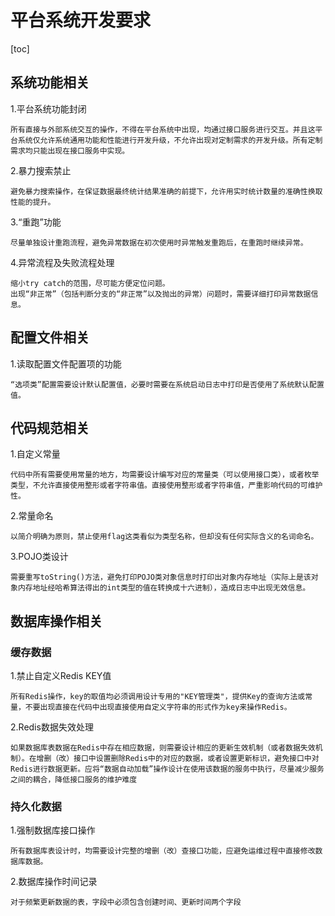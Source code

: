 
# 平台系统开发要求

[toc]

## 系统功能相关

1.平台系统功能封闭

    所有直接与外部系统交互的操作，不得在平台系统中出现，均通过接口服务进行交互。并且这平台系统仅允许系统通用功能和性能进行开发升级，不允许出现对定制需求的开发升级。所有定制需求均只能出现在接口服务中实现。

2.暴力搜索禁止

    避免暴力搜索操作，在保证数据最终统计结果准确的前提下，允许用实时统计数量的准确性换取性能的提升。

3.“重跑”功能

    尽量单独设计重跑流程，避免异常数据在初次使用时异常触发重跑后，在重跑时继续异常。

4.异常流程及失败流程处理

    缩小try catch的范围，尽可能方便定位问题。
    出现“非正常”（包括判断分支的“非正常”以及抛出的异常）问题时，需要详细打印异常数据信息。

## 配置文件相关

1.读取配置文件配置项的功能

    “选项类”配置需要设计默认配置值，必要时需要在系统启动日志中打印是否使用了系统默认配置值。

## 代码规范相关

1.自定义常量

    代码中所有需要使用常量的地方，均需要设计编写对应的常量类（可以使用接口类），或者枚举类型，不允许直接使用整形或者字符串值。直接使用整形或者字符串值，严重影响代码的可维护性。

2.常量命名

    以简介明确为原则，禁止使用flag这类看似为类型名称，但却没有任何实际含义的名词命名。

3.POJO类设计

    需要重写toString()方法，避免打印POJO类对象信息时打印出对象内存地址（实际上是该对象内存地址经哈希算法得出的int类型的值在转换成十六进制），造成日志中出现无效信息。

## 数据库操作相关

### 缓存数据

1.禁止自定义Redis KEY值

    所有Redis操作，key的取值均必须调用设计专用的"KEY管理类"，提供Key的查询方法或常量，不要出现直接在代码中出现直接使用自定义字符串的形式作为key来操作Redis。

2.Redis数据失效处理

    如果数据库表数据在Redis中存在相应数据，则需要设计相应的更新生效机制（或者数据失效机制）。在增删（改）接口中设置删除Redis中的对应的数据，或者设置更新标识，避免接口中对Redis进行数据更新。应将“数据自动加载”操作设计在使用该数据的服务中执行，尽量减少服务之间的耦合，降低接口服务的维护难度

### 持久化数据

1.强制数据库接口操作

    所有数据库表设计时，均需要设计完整的增删（改）查接口功能，应避免运维过程中直接修改数据库数据。

2.数据库操作时间记录

    对于频繁更新数据的表，字段中必须包含创建时间、更新时间两个字段
